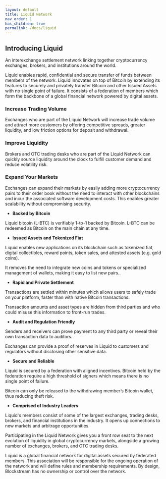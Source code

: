 ```yaml
---
layout: default
title: Liquid Network
nav_order: 1
has_children: true
permalink: /docs/liquid
--- 
```


## Introducing Liquid

An interexchange settlement network linking together cryptocurrency exchanges, brokers, and institutions around the world. 

Liquid enables rapid, confidential and secure transfer of funds between members of the network. Liquid innovates on top of Bitcoin by extending its features to securely and privately transfer Bitcoin and other Issued Assets with no single point of failure. It consists of a federation of members which form the backbone of a global financial network powered by digital assets. 

### Increase Trading Volume

Exchanges who are part of the Liquid Network will increase trade volume and attract more customers by offering competitive spreads, greater liquidity, and low friction options for deposit and withdrawal. 

### Improve Liquidity

Brokers and OTC trading desks who are part of the Liquid Network can quickly source liquidity around the clock to fulfill customer demand and reduce volatility risk.

### Expand Your Markets

Exchanges can expand their markets by easily adding more cryptocurrency pairs to their order book without the need to interact with other blockchains and incur the associated software development costs. This enables greater scalability without compromising security.

* **Backed by Bitcoin**

Liquid bitcoin (L-BTC) is verifiably 1-to-1 backed by Bitcoin. L-BTC can be redeemed as Bitcoin on the main chain at any time.

* **Issued Assets and Tokenized Fiat**

Liquid enables new applications on its  blockchain such as tokenized fiat, digital collectibles, reward points, token sales, and attested assets (e.g. gold coins).

It removes the need to integrate new coins and tokens or specialized management of wallets, making it easy to list new pairs..

* **Rapid and Private Settlement**

Transactions are settled within minutes which allows users to safely trade on your platform, faster than with native Bitcoin transactions.

Transaction amounts and asset types are hidden from third parties and who could misuse this information to front-run trades.

* **Audit and Regulation Friendly**

Senders and receivers can prove payment to any third party or reveal their own transaction data to auditors.

Exchanges can provide a proof of reserves in Liquid to customers and regulators without disclosing other sensitive data.

* **Secure and Reliable**

Liquid is secured by a federation with aligned incentives. Bitcoin held by the federation require a high threshold of signers which means there is no single point of failure.

Bitcoin can only be released to the withdrawing member’s Bitcoin wallet, thus reducing theft risk.

* **Comprised of Industry Leaders**

Liquid's members consist of some of the largest exchanges, trading desks, brokers, and financial institutions in the industry. It opens up connections to new markets and arbitrage opportunities.


Participating in the Liquid Network gives you a front row seat to the next evolution of liquidity in global cryptocurrency markets, alongside a growing number of exchanges, brokers, and OTC trading desks.

Liquid is a global financial network for digital assets secured by federated members. This association will be responsible for the ongoing operation of the network and will define rules and membership requirements. By design, Blockstream has no ownership or control over the network.


